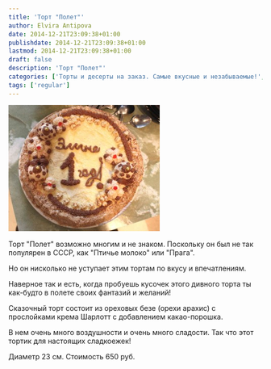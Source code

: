 ```yaml
---
title: 'Торт "Полет"'
author: Elvira Antipova
date: 2014-12-21T23:09:38+01:00
publishdate: 2014-12-21T23:09:38+01:00
lastmod: 2014-12-21T23:09:38+01:00
draft: false
description: 'Торт "Полет"'
categories: ['Торты и десерты на заказ. Самые вкусные и незабываемые!', 'Basic posts']
tags: ['regular']
---
```



[![IMG_6892 1](IMG_6892-1-300x250.jpg)](IMG_6892-1.jpg)
 
Торт "Полет" возможно многим и не знаком. Поскольку он был не так популярен в СССР, как "Птичье молоко" или "Прага".
 
Но он нисколько не уступает этим тортам по вкусу и впечатлениям.
 
Наверное так и есть, когда пробуешь кусочек этого дивного торта ты как-будто в полете своих фантазий и желаний!
 
Сказочный торт состоит из ореховых безе (орехи арахис) с прослойками крема Шарлотт с добавлением какао-порошка.
 
В нем очень много воздушности и очень много сладости. Так что этот тортик для настоящих сладкоежек!
 
Диаметр 23 см. Стоимость 650 руб.

